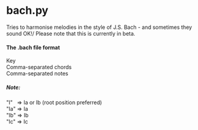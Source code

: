 # bach.py
Tries to harmonise melodies in the style of J.S. Bach - and sometimes they sound OK!/
Please note that this is currently in beta.
#### The .bach file format
Key\
Comma-separated chords\
Comma-separated notes

##### Note:
"I" &nbsp; => Ia or Ib (root position preferred)\
"Ia" => Ia\
"Ib" => Ib\
"Ic" => Ic
